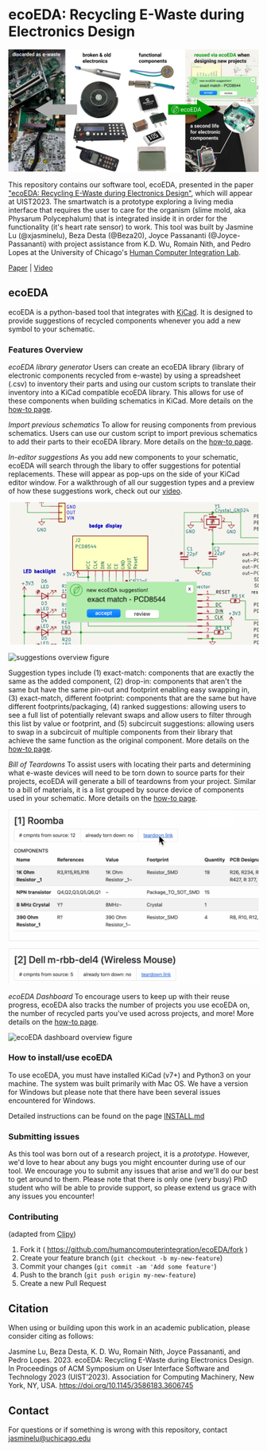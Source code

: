 # ecoEDA: Recycling E-Waste during Electronics Design
![project overview figure](./Images/Fig1.jpg)

This repository contains our software tool, ecoEDA, presented in the paper ["ecoEDA: Recycling E-Waste during Electronics Design"](https://doi.org/10.1145/3586183.3606745), which will appear at UIST2023. The smartwatch is a prototype exploring a living media interface that requires the user to care for the organism (slime mold, aka Physarum Polycephalum) that is integrated inside it in order for the functionality (it's heart rate sensor) to work. This tool was built by Jasmine Lu (@xjasminelu), Beza Desta (@Beza20), Joyce Passananti (@Joyce-Passananti) with project assistance from K.D. Wu, Romain Nith, and Pedro Lopes at the University of Chicago's [Human Computer Integration Lab](https://lab.plopes.org).

[Paper](https://lab.plopes.org/published/2023-UIST-ecoEDA.pdf) | [Video](https://youtu.be/XYMRXMVBfNg) 

## ecoEDA 
ecoEDA is a python-based tool that integrates with [KiCad](https://www.kicad.org/). It is designed to provide suggestions of recycled components whenever you add a new symbol to your schematic. 

### Features Overview

*ecoEDA library generator*
Users can create an ecoEDA library (library of electronic components recycled from e-waste) by using a spreadsheet (.csv) to inventory their parts and using our custom scripts to translate their inventory into a KiCad compatible ecoEDA library. This allows for use of these components when building schematics in KiCad. More details on the [how-to page](./HOWTO.md). 

*Import previous schematics*
To allow for reusing components from previous schematics. Users can use our custom script to import previous schematics to add their parts to their ecoEDA library. More details on the [how-to page](./HOWTO.md). 

*In-editor suggestions*
As you add new components to your schematic, ecoEDA will search through the libary to offer suggestions for potential replacements. These will appear as pop-ups on the side of your KiCad editor window. For a walkthrough of all our suggestion types and a preview of how these suggestions work, check out our [video](https://youtu.be/XYMRXMVBfNg).

![suggestions popup](./Images/ecoEDApopup.jpg)

![suggestions overview figure](./Images/suggestions-overview.png)

Suggestion types include (1) exact-match: components that are exactly the same as the added component, (2) drop-in: components that aren't the same but have the same pin-out and footprint enabling easy swapping in, (3) exact-match, different footprint: components that are the same but have different footprints/packaging, (4) ranked suggestions: allowing users to see a full list of potentially relevant swaps and allow users to filter through this list by value or footprint, and (5) subcircuit suggestions: allowing users to swap in a subcircuit of multiple components from their library that achieve the same function as the original component. More details on the [how-to page](./HOWTO.md). 

*Bill of Teardowns*
To assist users with locating their parts and determining what e-waste devices will need to be torn down to source parts for their projects, ecoEDA will generate a bill of teardowns from your project. Similar to a bill of materials, it is a list grouped by source device of components used in your schematic. More details on the [how-to page](./HOWTO.md). 

![Bill of Teardowns overview figure](./Images/BoT.png)

*ecoEDA Dashboard*
To encourage users to keep up with their reuse progress, ecoEDA also tracks the number of projects you use ecoEDA on, the number of recycled parts you've used across projects, and more! More details on the [how-to page](./HOWTO.md). 

![ecoEDA dashboard overview figure](./Images/ecoEDAdash.png)

### How to install/use ecoEDA
To use ecoEDA, you must have installed KiCad (v7+) and Python3 on your machine. The system was built primarily with Mac OS. We have a version for Windows but please note that there have been several issues encountered for Windows.

Detailed instructions can be found on the page [INSTALL.md](./INSTALL.md)

### Submitting issues
As this tool was born out of a research project, it is a _prototype_. However, we'd love to hear about any bugs you might encounter during use of our tool. We encourage you to submit any issues that arise and we'll do our best to get around to them. Please note that there is only one (very busy) PhD student who will be able to provide support, so please extend us grace with any issues you encounter!


### Contributing
(adapted from [Clipy](https://github.com/Clipy/Clipy))
1. Fork it ( https://github.com/humancomputerintegration/ecoEDA/fork )
2. Create your feature branch (`git checkout -b my-new-feature`)
3. Commit your changes (`git commit -am 'Add some feature'`)
4. Push to the branch (`git push origin my-new-feature`)
5. Create a new Pull Request


## Citation

When using or building upon this work in an academic publication, please consider citing as follows:

Jasmine Lu, Beza Desta, K. D. Wu, Romain Nith, Joyce Passananti, and Pedro Lopes. 2023. ecoEDA: Recycling E-Waste during Electronics Design. In Proceedings of ACM Symposium on User Interface Software and Technology 2023 (UIST’2023). Association for Computing Machinery, New York, NY, USA. https://doi.org/10.1145/3586183.3606745

## Contact
For questions or if something is wrong with this repository, contact jasminelu@uchicago.edu

